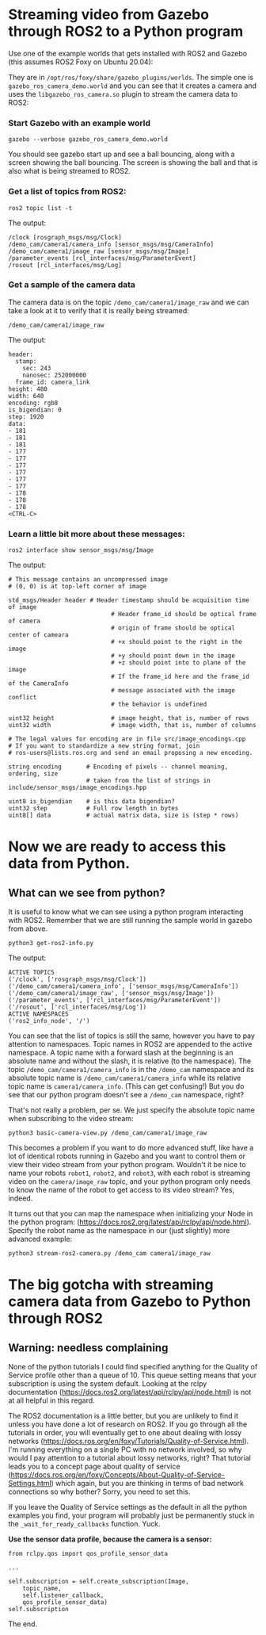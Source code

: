 # Streaming video from Gazebo through ROS2 to a Python program

Use one of the example worlds that gets installed with ROS2 and Gazebo (this assumes ROS2 Foxy on Ubuntu 20.04):

They are in ```/opt/ros/foxy/share/gazebo_plugins/worlds```.  The simple one is ```gazebo_ros_camera_demo.world``` and you can see that it creates a camera and uses the ```libgazebo_ros_camera.so``` plugin to stream the camera data to ROS2:

### Start Gazebo with an example world
```
gazebo --verbose gazebo_ros_camera_demo.world
```

You should see gazebo start up and see a ball bouncing, along with a screen showing the ball bouncing.  The screen is showing the ball and that is also what is being streamed to ROS2.

### Get a list of topics from ROS2:
```
ros2 topic list -t
```
The output:
```
/clock [rosgraph_msgs/msg/Clock]
/demo_cam/camera1/camera_info [sensor_msgs/msg/CameraInfo]
/demo_cam/camera1/image_raw [sensor_msgs/msg/Image]
/parameter_events [rcl_interfaces/msg/ParameterEvent]
/rosout [rcl_interfaces/msg/Log]
```

### Get a sample of the camera data
The camera data is on the topic ```/demo_cam/camera1/image_raw``` and we can take a look at it to verify that it is really being streamed:

```
/demo_cam/camera1/image_raw
```
The output:
```
header:
  stamp:
    sec: 243
    nanosec: 252000000
  frame_id: camera_link
height: 480
width: 640
encoding: rgb8
is_bigendian: 0
step: 1920
data:
- 181
- 181
- 181
- 177
- 177
- 177
- 177
- 177
- 177
- 178
- 178
- 178
<CTRL-C>
```
### Learn a little bit more about these messages:
```
ros2 interface show sensor_msgs/msg/Image
```
The output:
```
# This message contains an uncompressed image
# (0, 0) is at top-left corner of image

std_msgs/Header header # Header timestamp should be acquisition time of image
                             # Header frame_id should be optical frame of camera
                             # origin of frame should be optical center of cameara
                             # +x should point to the right in the image
                             # +y should point down in the image
                             # +z should point into to plane of the image
                             # If the frame_id here and the frame_id of the CameraInfo
                             # message associated with the image conflict
                             # the behavior is undefined

uint32 height                # image height, that is, number of rows
uint32 width                 # image width, that is, number of columns

# The legal values for encoding are in file src/image_encodings.cpp
# If you want to standardize a new string format, join
# ros-users@lists.ros.org and send an email proposing a new encoding.

string encoding       # Encoding of pixels -- channel meaning, ordering, size
                      # taken from the list of strings in include/sensor_msgs/image_encodings.hpp

uint8 is_bigendian    # is this data bigendian?
uint32 step           # Full row length in bytes
uint8[] data          # actual matrix data, size is (step * rows)
```

# Now we are ready to access this data from Python.

## What can we see from python?
It is useful to know what we can see using a python program interacting with ROS2.  Remember that we are still running the sample world in gazebo from above.

```
python3 get-ros2-info.py
```
The output:
```
ACTIVE TOPICS
('/clock', ['rosgraph_msgs/msg/Clock'])
('/demo_cam/camera1/camera_info', ['sensor_msgs/msg/CameraInfo'])
('/demo_cam/camera1/image_raw', ['sensor_msgs/msg/Image'])
('/parameter_events', ['rcl_interfaces/msg/ParameterEvent'])
('/rosout', ['rcl_interfaces/msg/Log'])
ACTIVE NAMESPACES
('ros2_info_node', '/')
```
You can see that the list of topics is still the same, however you have to pay attention to namespaces.  Topic names in ROS2 are appended to the active namespace.  A topic name with a forward slash at the beginning is an absolute name and without the slash, it is relative (to the namespace).  The topic ```/demo_cam/camera1/camera_info``` is in the ```/demo_cam``` namespace and its absolute topic name is ```/demo_cam/camera1/camera_info``` while its relative topic name is ```camera1/camera_info```.  (This can get confusing!)  But you do see that our python program doesn't see a ```/demo_cam``` namespace, right?

That's not really a problem, per se.  We just specify the absolute topic name when subscribing to the video stream:
```
python3 basic-camera-view.py /demo_cam/camera1/image_raw
```
This becomes a problem if you want to do more advanced stuff, like have a lot of identical robots running in Gazebo and you want to control them or view their video stream from your python program.  Wouldn't it be nice to name your robots ```robot1```, ```robot2```, and ```robot3```, with each robot is streaming video on the ```camera/image_raw``` topic, and your python program only needs to know the name of the robot to get access to its video stream?  Yes, indeed.

It turns out that you can map the namespace when initializing your Node in the python program: (https://docs.ros2.org/latest/api/rclpy/api/node.html).  Specify the robot name as the namespace in our (just slightly) more advanced example:
```
python3 stream-ros2-camera.py /demo_cam camera1/image_raw
```

# The big gotcha with streaming camera data from Gazebo to Python through ROS2
## Warning: needless complaining

None of the python tutorials I could find specified anything for the Quality of Service profile other than a queue of 10.  This queue setting means that your subscription is using the system default.  Looking at the rclpy documentation (https://docs.ros2.org/latest/api/rclpy/api/node.html) is not at all helpful in this regard.

The ROS2 documentation is a little better, but you are unlikely to find it unless you have done a lot of research on ROS2.  If you go through all the tutorials in order, you will eventually get to one about dealing with lossy networks (https://docs.ros.org/en/foxy/Tutorials/Quality-of-Service.html).  I'm running everything on a single PC with no network involved, so why would I pay attention to a tutorial about lossy networks, right?  That tutorial leads you to a concept page about quality of service (https://docs.ros.org/en/foxy/Concepts/About-Quality-of-Service-Settings.html) which again, but you are thinking in terms of bad network connections so why bother?  Sorry, you need to set this.

If you leave the Quality of Service settings as the default in all the python examples you find, your program will probably just be permanently stuck in the ```_wait_for_ready_callbacks``` function.  Yuck.

**Use the sensor data profile, because the camera is a sensor:**
```
from rclpy.qos import qos_profile_sensor_data

...

self.subscription = self.create_subscription(Image,
    topic_name,
    self.listener_callback,
    qos_profile_sensor_data)
self.subscription
```

The end.